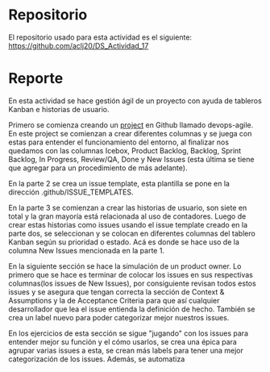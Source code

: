 # Repositorio 
El repositorio usado para esta actividad es el siguiente:
https://github.com/aclj20/DS_Actividad_17

# Reporte

En esta actividad se hace gestión ágil de un proyecto con ayuda de tableros Kanban e historias de usuario.

Primero se comienza creando un [project](https://github.com/users/aclj20/projects/5) en Github llamado devops-agile. En este project se comienzan a crear diferentes columnas y se juega con estas para entender el funcionamiento del entorno, al finalizar nos quedamos con las columnas Icebox, Product Backlog, Backlog, Sprint Backlog, In Progress, Review/QA, Done y New Issues (esta última se tiene que agregar para un procedimiento de más adelante).

En la parte 2 se crea un issue template, esta plantilla se pone en la dirección .github/ISSUE_TEMPLATES.

En la parte 3 se comienzan a crear las historias de usuario, son siete en total y la gran mayoría está relacionada al uso de contadores. Luego de crear estas historias como issues usando el issue template creado en la parte dos, se seleccionan y se colocan en diferentes columnas del tablero Kanban según su prioridad o estado. Acá es donde se hace uso de la columna New Issues mencionada en la parte 1.

En la siguiente sección se hace la simulación de un product owner. Lo primero que se hace es terminar de colocar los issues en sus respectivas columnas(los issues de New Issues), por consiguiente revisan todos estos issues y se asegura que tengan correcta la sección de Context & Assumptions y la de Acceptance Criteria para que así cualquier desarrollador que lea el issue entienda la definición de hecho. También se crea un label nuevo para poder categorizar mejor nuestros issues.

En los ejercicios de esta sección se sigue "jugando" con los issues para entender mejor su función y el cómo usarlos, se crea una épica para agrupar varias issues a esta, se crean más labels para tener una mejor categorización de los issues. Además, se automatiza
